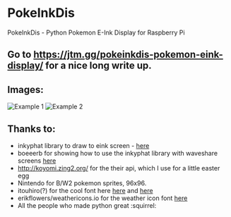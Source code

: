 # PokeInkDis
PokeInkDis - Python Pokemon E-Ink Display for Raspberry Pi

## Go to https://jtm.gg/pokeinkdis-pokemon-eink-display/ for a nice long write up.

## Images:
![Example 1](https://jtm.gg/content/images/2018/10/rapidash.png)
![Example 2](https://jtm.gg/content/images/2018/10/parasect.JPG)

## Thanks to:
* inkyphat library to draw to eink screen - [here](https://github.com/pimoroni/inky-phat)
* boeeerb for showing how to use the inkyphat library with waveshare screens [here](https://boeeerb.co.uk/creating-a-monzo-pot-epaper-tracker/)
* http://koyomi.zing2.org/ for the their api, which I use for a little easter egg
* Nintendo for B/W2 pokemon sprites, 96x96.
* itouhiro(?) for the cool font here [here](http://mplus-fonts.osdn.jp/mplus-bitmap-fonts/) and [here](https://osdn.net/projects/mix-mplus-ipa/releases/58930)
* erikflowers/weathericons.io for the weather icon font [here](https://erikflowers.github.io/weather-icons/)
* All the people who made python great  :squirrel:
